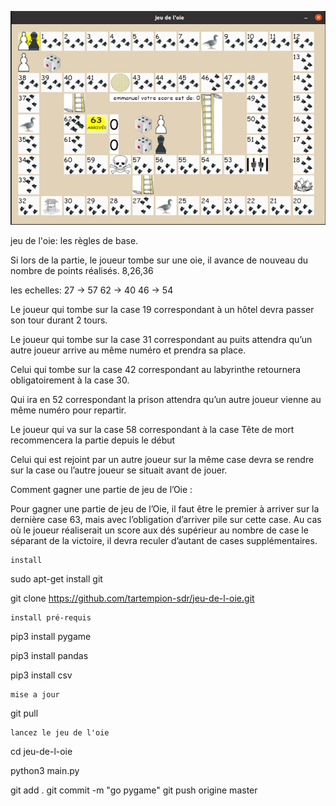 ![alt tag](https://github.com/tartempion-sdr/jeu-de-l-oie/blob/master/assets/capture-decran-de-2023-03-08-00-26-29.png)


jeu de l'oie: les règles de base.

Si lors de la partie, le joueur tombe sur une oie, il avance de nouveau du nombre de points réalisés. 8,26,36



les echelles:   27 -> 57
                62 -> 40 
                46 -> 54

Le joueur qui tombe sur la case 19 correspondant à un hôtel devra passer son tour durant 2 tours.


Le joueur qui tombe sur la case 31 correspondant au puits attendra qu’un autre joueur arrive au même numéro et prendra sa place.


Celui qui tombe sur la case 42 correspondant au labyrinthe retournera obligatoirement à la case 30.


Qui ira en 52 correspondant la prison attendra qu’un autre joueur vienne au même numéro pour repartir.


Le joueur qui va sur la case 58 correspondant à la case Tête de mort recommencera la partie depuis le début


Celui qui est rejoint par un autre joueur sur la même case devra se rendre sur la case ou l’autre joueur se situait avant de jouer.

Comment gagner une partie de jeu de l’Oie :

Pour gagner une partie de jeu de l’Oie, il faut être le premier à arriver sur la dernière case 63, mais avec l’obligation d’arriver pile sur cette case. Au cas où le joueur réaliserait un score aux dés supérieur au nombre de case le séparant de la victoire, il devra reculer d’autant de cases supplémentaires.

    install

sudo apt-get install git

git clone https://github.com/tartempion-sdr/jeu-de-l-oie.git

    install pré-requis

pip3 install pygame

pip3 install pandas

pip3 install csv

    mise a jour

git pull

    lancez le jeu de l'oie

cd jeu-de-l-oie

python3 main.py

git add . git commit -m "go pygame" git push origine master